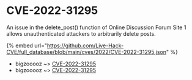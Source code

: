 # CVE-2022-31295

An issue in the delete_post() function of Online Discussion Forum Site 1 allows unauthenticated attackers to arbitrarily delete posts.

{% embed url="https://github.com/Live-Hack-CVE/full_database/blob/main/cves/2022/CVE-2022-31295.json" %}


* bigzooooz ~> [CVE-2022-31295](https://www.alice-snow.ru/2022/database/cve-2022-31295/cve-2022-31295-bigzooooz)
* bigzooooz ~> [CVE-2022-31295](https://www.alice-snow.ru/2022/database/cve-2022-31295/cve-2022-31295-bigzooooz)